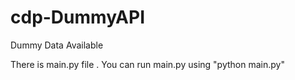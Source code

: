 # cdp-DummyAPI
Dummy Data Available


There is main.py file .
You can run main.py using "python main.py"
